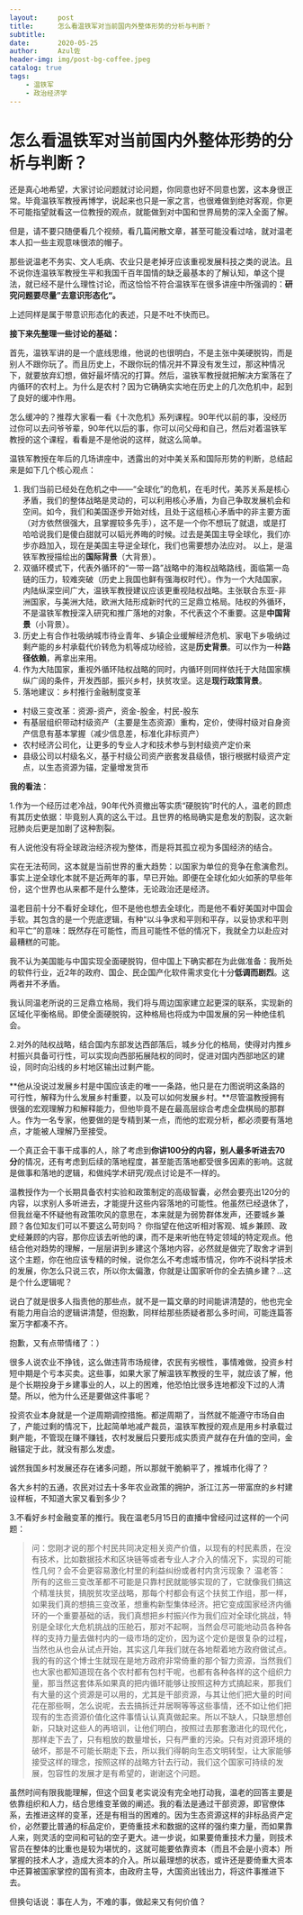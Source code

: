 ```yaml
---
layout:     post
title:      怎么看温铁军对当前国内外整体形势的分析与判断？
subtitle:   
date:       2020-05-25
author:     Azul佐
header-img: img/post-bg-coffee.jpeg
catalog: true
tags:
    - 温铁军
    - 政治经济学
---
```


# 怎么看温铁军对当前国内外整体形势的分析与判断？

还是真心地希望，大家讨论问题就讨论问题，你同意也好不同意也罢，这本身很正常。毕竟温铁军教授再博学，说起来也只是一家之言，也很难做到绝对客观，你更不可能指望就看这一位教授的观点，就能做到对中国和世界局势的深入全面了解。

但是，请不要只随便看几个视频，看几篇闲散文章，甚至可能没看过啥，就对温老本人扣一些主观意味很浓的帽子。

那些说温老不务实、文人毛病、农业只是老掉牙应该重视发展科技之类的说法。且不说你连温铁军教授生平和我国千百年国情的缺乏最基本的了解认知，单这个提法，就已经不是什么理性讨论，而这恰恰不符合温铁军在很多讲座中所强调的：**研究问题要尽量”去意识形态化“。**

上述同样是属于带意识形态化的表述，只是不吐不快而已。

**接下来先整理一些讨论的基础：**

首先，温铁军讲的是一个底线思维，他说的也很明白，不是主张中美硬脱钩，而是别人不跟你玩了。而且历史上，不跟你玩的情况并不算没有发生过，那这种情况下，就要放弃幻想，做好最坏情况的打算。然后，温铁军教授就把解决方案落在了内循环的农村上。为什么是农村？因为它确确实实地在历史上的几次危机中，起到了良好的缓冲作用。

怎么缓冲的？推荐大家看一看《十次危机》系列课程。90年代以前的事，没经历过你可以去问爷爷辈，90年代以后的事，你可以问父母和自己，然后对着温铁军教授的这个课程，看看是不是他说的这样，就这么简单。

温铁军教授在年后的几场讲座中，透露出的对中美关系和国际形势的判断，总结起来是如下几个核心观点：

1. 我们当前已经处在危机之中——“全球化”的危机，在毛时代，美苏关系是核心矛盾，我们的整体战略是灵动的，可以利用核心矛盾，为自己争取发展机会和空间。如今，我们和美国逐步开始对线，且处于这组核心矛盾中的非主要方面（对方依然很强大，且掌握较多先手），这不是一个你不想玩了就退，或是打哈哈说我们是傻白甜就可以韬光养晦的时候。过去是美国主导全球化，我们亦步亦趋加入，现在是美国主导逆全球化，我们也需要想办法应对。 以上，是温铁军教授描绘出的**国际背景**（大背景）。
2. 双循环模式下，代表外循环的“一带一路”战略中的海权战略路线，面临第一岛链的压力，较难突破（历史上我国也鲜有强海权时代）。作为一个大陆国家，内陆纵深空间广大，温铁军教授建议应该更重视陆权战略。主张联合东亚-非洲国家，与美洲大陆，欧洲大陆形成新时代的三足鼎立格局。陆权的外循环，不是温铁军教授深入研究和推广落地的对象，不代表这个不重要。这是**中国背景**（小背景）。
3. 历史上有合作社吸纳城市待业青年、乡镇企业缓解经济危机、家电下乡吸纳过剩产能的乡村承载代价转危为机等成功经验，这是**历史背景**。可以作为一种**路径依赖**，再拿出来用。
4. 作为大陆国家，重视外循环陆权战略的同时，内循环则同样依托于大陆国家横纵广阔的条件，开发西部，振兴乡村，扶贫攻坚。这是**现行政策背景**。
5. 落地建议：乡村推行金融制度变革

- 村级三变改革：资源-资产，资金-股金，村民-股东
- 有基层组织带动村级资产（主要是生态资源）重构，定价，使得村级对自身资产信息有基本掌握（减少信息差，标准化非标资产）
- 农村经济公司化，让更多的专业人才和技术参与到村级资产定价来
- 县级公司以村级名义，基于村级公司资产嵌套发县级债，银行根据村级资产定点，以生态资源为锚，定量增发货币

**我的看法**：

1.作为一个经历过老冷战，90年代外资撤出等实质“硬脱钩”时代的人，温老的顾虑有其历史依据：毕竟别人真的这么干过。且世界的格局确实是愈发的割裂，这次新冠肺炎后更是加剧了这种割裂。

有人说他没有将全球政治经济视为整体，而是将其孤立视为多国经济的结合。

实在无法苟同，这本就是当前世界的重大趋势：以国家为单位的竞争在愈演愈烈。事实上逆全球化本就不是近两年的事，早已开始。即便在全球化如火如荼的早些年份，这个世界也从来都不是什么整体，无论政治还是经济。

温老目前十分不看好全球化，但不是他也想去全球化，而是他不看好美国对中国会手软。其包含的是一个兜底逻辑，有种“以斗争求和平则和平存，以妥协求和平则和平亡”的意味：既然存在可能性，而且可能性不低的情况下，我就全力以赴应对最糟糕的可能。

我不认为美国能与中国实现全面硬脱钩，但中国上下确实都在为此做准备：我所处的软件行业，近2年的政府、国企、民企国产化软件需求变化十分**低调而剧烈**。这两者并不矛盾。

我认同温老所说的三足鼎立格局，我们将与周边国家建立起更深的联系，实现新的区域化平衡格局。即使全面硬脱钩，这种格局也将成为中国发展的另一种绝佳机会。

2.对外的陆权战略，结合国内东部发达西部落后，城乡分化的格局，使得对内推乡村振兴具备可行性，可以实现向西部拓展陆权的同时，促进对国内西部地区的建设，同时向沿线的乡村地区输出过剩产能。

**他从没说过发展乡村是中国应该走的唯一一条路，他只是在力图说明这条路的可行性，解释为什么发展乡村重要，以及可以如何发展乡村。**尽管温教授拥有很强的宏观理解力和解释能力，但他毕竟不是在最高层综合考虑全盘棋局的那群人。作为一名专家，他要做的是专精到某一点，而他的宏观分析，都必须要有落地点，才能被人理解乃至接受。

一个真正会干事干成事的人，除了考虑到**你讲100分的内容，别人最多听进去70分**的情况，还有考虑到后续的落地程度，甚至能否落地都受很多因素的影响。这就是做事和落地的逻辑，和做纯学术研究/观点讨论是不一样的。

温教授作为一个长期具备农村实验和政策制定的高级智囊，必然会要亮出120分的内容，以求别人多听进去，才能提升这些内容落地的可能性。他虽然已经退休了，但我丝毫不怀疑他有政策吹风的意思在，本来就是为弱势群体发声，还要城乡兼顾？各位知友们可以不要这么苛刻吗？ 你指望在他这听相对客观、城乡兼顾、政史经兼顾的内容，那你应该去听他的课，而不是来听他在特定领域的特定观点。他结合他对趋势的理解，一层层讲到乡建这个落地内容，必然就是做完了取舍才讲到这个主题，你在他应该专精的时候，说你怎么不考虑城市情况，你咋不说科学技术的发展，你怎么只说三农，所以你太偏激，你就是让国家听你的全去搞乡建？...这是个什么逻辑呢？

说白了就是很多人指责他的那些点，就不是一篇文章的时间能讲清楚的，他也完全有能力用自洽的逻辑讲清楚，但抱歉，同样给那些质疑者那么多时间，可能连篇答案万字都凑不齐。

抱歉，又有点带情绪了：）

很多人说农业不挣钱，这么做违背市场规律，农民有劣根性，事情难做，投资乡村短中期是个亏本买卖。这些事，如果大家了解温铁军教授的生平，就应该了解，他是个长期投身于乡建事业的人，以上的困难，他恐怕比很多连地都没下过的人清楚。所以，他为什么还是要做这件事呢？

投资农业本身就是一个逆周期调控措施。都逆周期了，当然就不能遵守市场自由了，产能过剩的情况下，比起简单地减产裁员，温铁军教授的观点是用乡村承载过剩产能，不管现在赚不赚钱，农村发展后只要形成实质资产就存在升值的空间，金融锚定于此，就没有那么发虚。

诚然我国乡村发展还存在诸多问题，所以那就干脆躺平了，推城市化得了？

各大乡村的五通，农民对过去十多年农业政策的拥护，浙江江苏一带富庶的乡村建设样板，不知道大家又看到多少？

3.不看好乡村金融变革的推行。我在温老5月15日的直播中曾经问过这样的一个问题：

> 问：您刚才说的那个村民共同决定相关资产价值，以现有的村民素质，在没有技术，比如数据技术和区块链等或者专业人才介入的情况下，实现的可能性几何？会不会更容易激化村里的利益纠纷或者村内贪污现象？ 温老答：所有的这些三变改革都不可能是只靠村民就能够实现的了，它就像我们搞这个精准扶贫，搞脱贫攻坚战略，那每个村都会有这个扶贫工作组，那一样，如果我们真的想搞三变改革，想重构新型集体经济。把它变成国家经济内循环的一个重要基础的话，我们真想把乡村振兴作为我们应对全球化挑战，特别是全球化大危机挑战的压舱石，那对不起啊，当然会尽可能地动员各种各样的支持力量去做村内的一级市场的定价，因为这个定价是很复杂的过程，当然也从也会从试点开始，其实这几年我们就在各地帮着地方政府做试点。我的有的这个博士生就现在是地方政府非常倚重的那个智力资源，当然我们也大家也都知道现在各个农村都有包村干呢，也都有各种各样的这个组织力量，那当然这套体系如果真的把内循环能够让按照这种方式搞起来，那我们有大量的这个资源是可以用的，尤其是干部资源，与其让他们把大量的时间花在那些啊，怎么说呢，去去搞拆迁并居啊等等这些事情，还不如让他们把现有的生态资源价值化这件事情认认真真做起来。所以不缺人，只缺思想创新，只缺对这些人的再培训，让他们明白，按照过去那套激进化的现代化，那样走下去了，只有粗放的数量增长，只有严重的污染。只有对资源环境的破坏，那是不可能长期走下去，所以我们得朝向生态文明转型，让大家能够接受这样的理念，按照这样的战略方针去行动，我们这个国家可持续的发展，包容性的发展才是有希望的，谢谢这个问题。

虽然时间有限我能理解，但这个回复老实说没有完全地打动我，温老的回答主要是依靠组织和人力，结合思维变革做的阐述。我的看法是通过干部资源，即官僚体系，去推进这样的变革，还是有相当的困难的。因为生态资源这样的非标品资产定价，必然要比普通的标品定价，更倚重技术和数据的这样的强约束力量，而如果靠人来，则灵活的空间和可钻的空子更大。进一步说，如果要倚重技术力量，则技术官员在整体的比重也是较为堪忧的，这就可能要依靠资本（而且不会是小资本）所掌握的技术人才，造成大资本的介入。所以最理想的状态，或许还是要倚重大资本中还算被国家掌控的国有资本，由政府主导，大国资出钱出力，将这件事推进下去。

但换句话说：事在人为，不难的事，做起来又有何价值？

